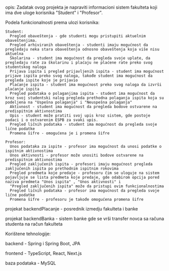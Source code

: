 opis:
  Zadatak ovog projekta je napraviti informacioni sistem fakulteta koji ima dve uloge korisnika "Student" i "Profesor".

    
  Podela funkcionalnosti prema ulozi korisnika:
    
    Student:
      Pregled obaveštenja - gde studenti mogu pristupiti aktuelnim obaveštenjima.
      Pregled arhiviranih obaveštenja - studenti imaju mogućnost da pregledaju neka stara obaveštenja odnosno obaveštenja koja više nisu aktuelna
      Školarina - student ima mogućnost da pregleda svoje uplate, da pregledaju rate za školarinu i plaćaju ne plaćene rate preko svog studentskog naloga
      Prijava ispita i pregled prijavljenih ispita - student ima mogućnost prijave ispita preko svog naloga, takođe student ima mogućnost da pregleda ispite koje je prijavio
      Plaćanje ispita - student ima mogućnost preko svog naloga da izvrši plaćanje ispita
      Pregled podataka o polaganjima ispita - student ima mogućnost da kroz svoj studentski nalog pregleda prethodna polaganja ispita koja su podeljena na "Uspešna polaganja" i "Neuspešna polaganja"
      Aktivnost - student ima mogućnost da pregleda bodove ostvarene na predispitnim aktivnostima
      Upis - student može pratiti svoj upis kroz sistem, gde postoje podaci i o ostvarenim ESPB za svaki upis.
      Pregled ličnih podataka - student ima mogućnost da pregleda svoje lične podatke
      Promena šifre - omogućena je i promena šifre
    
    Profesor:
      Unos podataka za ispite - profesor ima mogućnost da unosi podatke o ispitnim aktivnostima
      Unos aktivnosti - profesor može unositi bodove ostvarene na predispitnim aktivnostima
      Pregled zaključenih ispita - profesori imaju mogućnost pregleda zaključenih ispita po prethodnim ispitnim rokovima
      Pregled predmeta koje predaje - profesoru čim se uloguje na sistem pojavljuje se lista predmeta koje predaje, gde odabirom opcija pored naziva predmeta "Unos ispita" , "Unos aktivnosti" i 
      "Pregled zaključenih ispita" može da pristupi ovim funkcionalnostima
      Pregled ličnih podataka - profesor ima mogućnost da pregleda svoje lične podatke
      Promena šifre - profesoru je takođe omogućena promena šifre

projekat backendPlacanje - posrednik izmedju fakulteta i banke

projekat backendBanka - sistem banke gde se vrši transfer novca sa računa studenta na račun fakulteta

Korištene tehnologije:

  backend - Spring i Spring Boot, JPA
  
  frontend - TypeScript, React, Next.js
  
  baza podataka - MySQL
      
      
